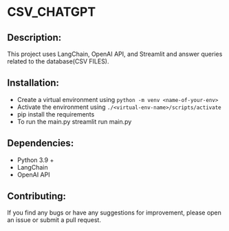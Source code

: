 # CSV_CHATGPT

## Description:
This project uses LangChain, OpenAI API, and Streamlit and answer queries related to the database(CSV FILES).

## Installation:
* Create a virtual environment using `python -m venv <name-of-your-env>`
* Activate the environment using `./<virtual-env-name>/scripts/activate`
* pip install the requirements
* To run the main.py streamlit run main.py
 

## Dependencies:
* Python 3.9 +
* LangChain
* OpenAI API


## Contributing:
If you find any bugs or have any suggestions for improvement, please open an issue or submit a pull request.
